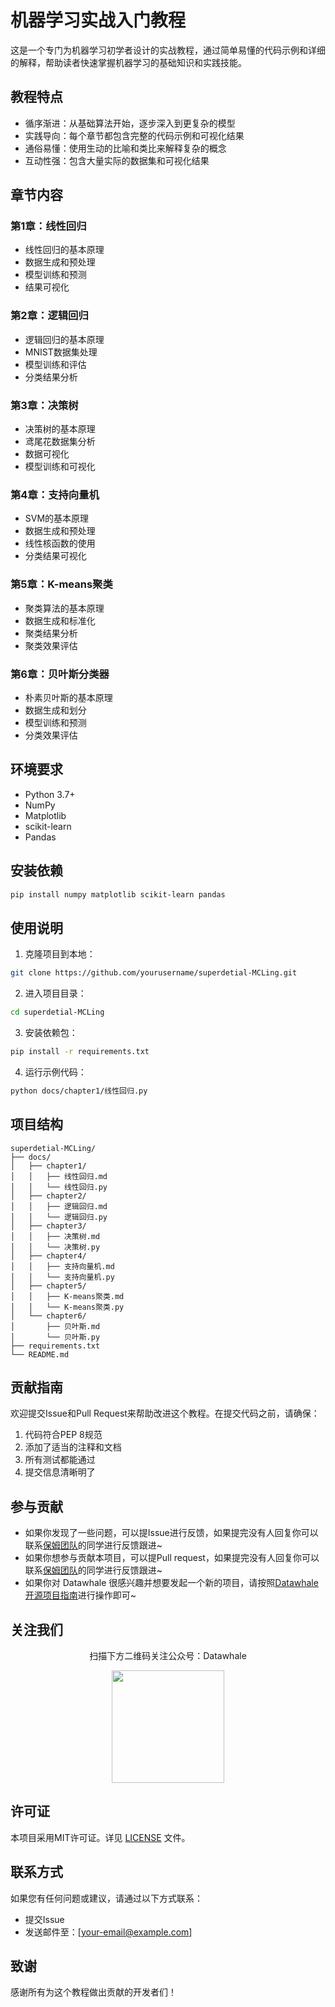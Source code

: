 # 机器学习实战入门教程

这是一个专门为机器学习初学者设计的实战教程，通过简单易懂的代码示例和详细的解释，帮助读者快速掌握机器学习的基础知识和实践技能。

## 教程特点

- 循序渐进：从基础算法开始，逐步深入到更复杂的模型
- 实践导向：每个章节都包含完整的代码示例和可视化结果
- 通俗易懂：使用生动的比喻和类比来解释复杂的概念
- 互动性强：包含大量实际的数据集和可视化结果

## 章节内容

### 第1章：线性回归
- 线性回归的基本原理
- 数据生成和预处理
- 模型训练和预测
- 结果可视化

### 第2章：逻辑回归
- 逻辑回归的基本原理
- MNIST数据集处理
- 模型训练和评估
- 分类结果分析

### 第3章：决策树
- 决策树的基本原理
- 鸢尾花数据集分析
- 数据可视化
- 模型训练和可视化

### 第4章：支持向量机
- SVM的基本原理
- 数据生成和预处理
- 线性核函数的使用
- 分类结果可视化

### 第5章：K-means聚类
- 聚类算法的基本原理
- 数据生成和标准化
- 聚类结果分析
- 聚类效果评估

### 第6章：贝叶斯分类器
- 朴素贝叶斯的基本原理
- 数据生成和划分
- 模型训练和预测
- 分类效果评估

## 环境要求

- Python 3.7+
- NumPy
- Matplotlib
- scikit-learn
- Pandas

## 安装依赖

```bash
pip install numpy matplotlib scikit-learn pandas
```

## 使用说明

1. 克隆项目到本地：
```bash
git clone https://github.com/yourusername/superdetial-MCLing.git
```

2. 进入项目目录：
```bash
cd superdetial-MCLing
```

3. 安装依赖包：
```bash
pip install -r requirements.txt
```

4. 运行示例代码：
```bash
python docs/chapter1/线性回归.py
```

## 项目结构

```
superdetial-MCLing/
├── docs/
│   ├── chapter1/
│   │   ├── 线性回归.md
│   │   └── 线性回归.py
│   ├── chapter2/
│   │   ├── 逻辑回归.md
│   │   └── 逻辑回归.py
│   ├── chapter3/
│   │   ├── 决策树.md
│   │   └── 决策树.py
│   ├── chapter4/
│   │   ├── 支持向量机.md
│   │   └── 支持向量机.py
│   ├── chapter5/
│   │   ├── K-means聚类.md
│   │   └── K-means聚类.py
│   └── chapter6/
│       ├── 贝叶斯.md
│       └── 贝叶斯.py
├── requirements.txt
└── README.md
```

## 贡献指南

欢迎提交Issue和Pull Request来帮助改进这个教程。在提交代码之前，请确保：

1. 代码符合PEP 8规范
2. 添加了适当的注释和文档
3. 所有测试都能通过
4. 提交信息清晰明了

## 参与贡献

- 如果你发现了一些问题，可以提Issue进行反馈，如果提完没有人回复你可以联系[保姆团队](https://github.com/datawhalechina/DOPMC/blob/main/OP.md)的同学进行反馈跟进~
- 如果你想参与贡献本项目，可以提Pull request，如果提完没有人回复你可以联系[保姆团队](https://github.com/datawhalechina/DOPMC/blob/main/OP.md)的同学进行反馈跟进~
- 如果你对 Datawhale 很感兴趣并想要发起一个新的项目，请按照[Datawhale开源项目指南](https://github.com/datawhalechina/DOPMC/blob/main/GUIDE.md)进行操作即可~

## 关注我们

<div align=center>
<p>扫描下方二维码关注公众号：Datawhale</p>
<img src="https://raw.githubusercontent.com/datawhalechina/pumpkin-book/master/res/qrcode.jpeg" width = "180" height = "180">
</div>

## 许可证

本项目采用MIT许可证。详见 [LICENSE](LICENSE) 文件。

## 联系方式

如果您有任何问题或建议，请通过以下方式联系：

- 提交Issue
- 发送邮件至：[your-email@example.com]

## 致谢

感谢所有为这个教程做出贡献的开发者们！
